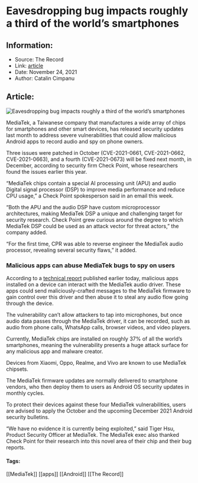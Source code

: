 # Eavesdropping bug impacts roughly a third of the world’s smartphones
### 

## Information:
+ Source: The Record
+ Link: [article](https://therecord.media/eavesdropping-bug-impacts-roughly-a-third-of-the-worlds-smartphones/)
+ Date: November 24, 2021
+ Author: Catalin Cimpanu


## Article:
![Eavesdropping bug impacts roughly a third of the world’s smartphones](https://therecord.media/wp-content/uploads/2021/11/smartphone-mobile.png)

MediaTek, a Taiwanese company that manufactures a wide array of chips for smartphones and other smart devices, has released security updates last month to address severe vulnerabilities that could allow malicious Android apps to record audio and spy on phone owners.


Three issues were patched in October (CVE-2021-0661, CVE-2021-0662, CVE-2021-0663), and a fourth (CVE-2021-0673) will be fixed next month, in December, according to security firm Check Point, whose researchers found the issues earlier this year.


“MediaTek chips contain a special AI processing unit (APU) and audio Digital signal processor (DSP) to improve media performance and reduce CPU usage,” a Check Point spokesperson said in an email this week.


“Both the APU and the audio DSP have custom microprocessor architectures, making MediaTek DSP a unique and challenging target for security research. Check Point grew curious around the degree to which MediaTek DSP could be used as an attack vector for threat actors,” the company added.


“For the first time, CPR was able to reverse engineer the MediaTek audio processor, revealing several security flaws,” it added.


### Malicious apps can abuse MediaTek bugs to spy on users


According to a [technical report](https://research.checkpoint.com/2021/looking-for-vulnerabilities-in-mediatek-audio-dsp/) published earlier today, malicious apps installed on a device can interact with the MediaTek audio driver. These apps could send maliciously-crafted messages to the MediaTek firmware to gain control over this driver and then abuse it to steal any audio flow going through the device.


The vulnerability can’t allow attackers to tap into microphones, but once audio data passes through the MediaTek driver, it can be recorded, such as audio from phone calls, WhatsApp calls, browser videos, and video players.


Currently, MediaTek chips are installed on roughly 37% of all the world’s smartphones, meaning the vulnerability presents a huge attack surface for any malicious app and malware creator.


Devices from Xiaomi, Oppo, Realme, and Vivo are known to use MediaTek chipsets.


The MediaTek firmware updates are normally delivered to smartphone vendors, who then deploy them to users as Android OS security updates in monthly cycles.


To protect their devices against these four MediaTek vulnerabilities, users are advised to apply the October and the upcoming December 2021 Android security bulletins.


“We have no evidence it is currently being exploited,” said Tiger Hsu, Product Security Officer at MediaTek. The MediaTek exec also thanked Check Point for their research into this novel area of their chip and their bug reports.





#### Tags:
[[MediaTek]] [[apps]] [[Android]] [[The Record]]
